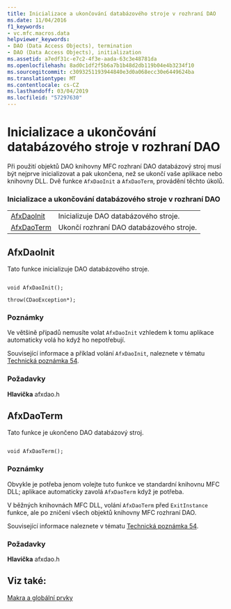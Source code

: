 ```yaml
---
title: Inicializace a ukončování databázového stroje v rozhraní DAO
ms.date: 11/04/2016
f1_keywords:
- vc.mfc.macros.data
helpviewer_keywords:
- DAO (Data Access Objects), termination
- DAO (Data Access Objects), initialization
ms.assetid: a7edf31c-e7c2-4f3e-aada-63c3e48781da
ms.openlocfilehash: 8ad0c1df2f5b6a7b1b48d2db119b04e4b3234f10
ms.sourcegitcommit: c3093251193944840e3d0a068ecc30e6449624ba
ms.translationtype: MT
ms.contentlocale: cs-CZ
ms.lasthandoff: 03/04/2019
ms.locfileid: "57297630"
---
```

# <a name="dao-database-engine-initialization-and-termination"></a>Inicializace a ukončování databázového stroje v rozhraní DAO

Při použití objektů DAO knihovny MFC rozhraní DAO databázový stroj musí být nejprve inicializovat a pak ukončena, než se ukončí vaše aplikace nebo knihovny DLL. Dvě funkce `AfxDaoInit` a `AfxDaoTerm`, provádění těchto úkolů.

### <a name="dao-database-engine-initialization-and-termination"></a>Inicializace a ukončování databázového stroje v rozhraní DAO

|||
|-|-|
|[AfxDaoInit](#afxdaoinit)|Inicializuje DAO databázového stroje.|
|[AfxDaoTerm](#afxdaoterm)|Ukončí rozhraní DAO databázového stroje.|

##  <a name="afxdaoinit"></a>  AfxDaoInit

Tato funkce inicializuje DAO databázového stroje.

```

void AfxDaoInit();

throw(CDaoException*);
```

### <a name="remarks"></a>Poznámky

Ve většině případů nemusíte volat `AfxDaoInit` vzhledem k tomu aplikace automaticky volá ho když ho nepotřebují.

Související informace a příklad volání `AfxDaoInit`, naleznete v tématu [Technická poznámka 54](../../mfc/tn054-calling-dao-directly-while-using-mfc-dao-classes.md).

### <a name="requirements"></a>Požadavky

  **Hlavička** afxdao.h

##  <a name="afxdaoterm"></a>  AfxDaoTerm

Tato funkce je ukončeno DAO databázový stroj.

```

void AfxDaoTerm();
```

### <a name="remarks"></a>Poznámky

Obvykle je potřeba jenom volejte tuto funkce ve standardní knihovnu MFC DLL; aplikace automaticky zavolá `AfxDaoTerm` když je potřeba.

V běžných knihovnách MFC DLL, volání `AfxDaoTerm` před `ExitInstance` funkce, ale po zničení všech objektů knihovny MFC rozhraní DAO.

Související informace naleznete v tématu [Technická poznámka 54](../../mfc/tn054-calling-dao-directly-while-using-mfc-dao-classes.md).

### <a name="requirements"></a>Požadavky

  **Hlavička** afxdao.h

## <a name="see-also"></a>Viz také:

[Makra a globální prvky](../../mfc/reference/mfc-macros-and-globals.md)
